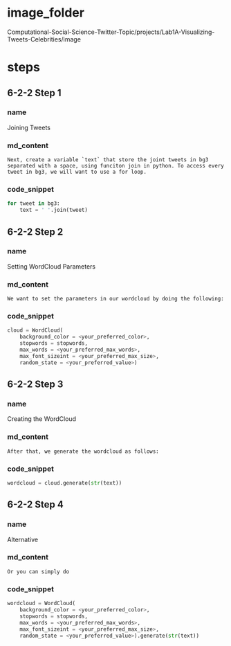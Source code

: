 # image_folder

Computational-Social-Science-Twitter-Topic/projects/Lab1A-Visualizing-Tweets-Celebrities/image

# steps
## 6-2-2 Step 1
### name
Joining Tweets
### md_content
```
Next, create a variable `text` that store the joint tweets in bg3 separated with a space, using funciton join in python. To access every tweet in bg3, we will want to use a for loop.
```

### code_snippet
```python
for tweet in bg3:
    text = ' '.join(tweet)
```

## 6-2-2 Step 2
### name
Setting WordCloud Parameters
### md_content
```
We want to set the parameters in our wordcloud by doing the following:
```
### code_snippet
```python
cloud = WordCloud(
	background_color = <your_preferred_color>,
	stopwords = stopwords,
	max_words = <your_preferred_max_words>,
	max_font_sizeint = <your_preferred_max_size>,
	random_state = <your_preferred_value>)
```
## 6-2-2 Step 3
### name
Creating the WordCloud
### md_content
```
After that, we generate the wordcloud as follows:
```
### code_snippet
```python
wordcloud = cloud.generate(str(text))
```

## 6-2-2 Step 4
### name
Alternative
### md_content
```
Or you can simply do
```
### code_snippet
```python
wordcloud = WordCloud(
	background_color = <your_preferred_color>,
	stopwords = stopwords,
	max_words = <your_preferred_max_words>,
	max_font_sizeint = <your_preferred_max_size>,
	random_state = <your_preferred_value>).generate(str(text))
```



